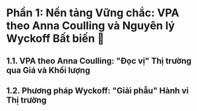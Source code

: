 # Phần 1: Nền tảng Vững chắc: VPA theo Anna Coulling và Nguyên lý Wyckoff Bất biến 🧱


## **1.1. VPA theo Anna Coulling: "Đọc vị" Thị trường qua Giá và Khối lượng**


## **1.2. Phương pháp Wyckoff: "Giải phẫu" Hành vi Thị trường**
